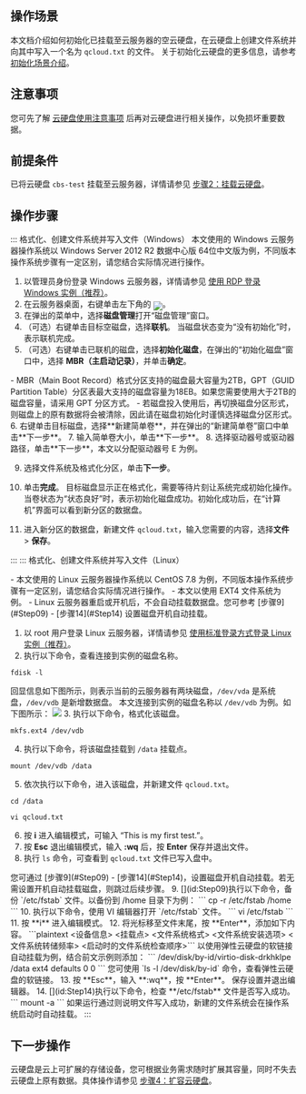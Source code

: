 ## 操作场景
本文档介绍如何初始化已挂载至云服务器的空云硬盘，在云硬盘上创建文件系统并向其中写入一个名为 `qcloud.txt` 的文件。
<dx-alert infotype="explain" title="">
关于初始化云硬盘的更多信息，请参考 [初始化场景介绍](https://intl.cloud.tencent.com/document/product/362/31596)。
</dx-alert>


## 注意事项
您可先了解 [云硬盘使用注意事项](https://intl.cloud.tencent.com/document/product/362/32409) 后再对云硬盘进行相关操作，以免损坏重要数据。

## 前提条件
已将云硬盘 `cbs-test` 挂载至云服务器，详情请参见 [步骤2：挂载云硬盘](https://intl.cloud.tencent.com/document/product/362/39991)。

## 操作步骤
<dx-tabs>
::: 格式化、创建文件系统并写入文件（Windows）

<dx-alert infotype="explain" title="">
本文使用的 Windows 云服务器操作系统以 Windows Server 2012 R2 数据中心版 64位中文版为例，不同版本操作系统步骤有一定区别，请您结合实际情况进行操作。
</dx-alert>


1. 以管理员身份登录 Windows 云服务器，详情请参见 [使用 RDP 登录 Windows 实例（推荐）](https://intl.cloud.tencent.com/document/product/213/5435)。 
2. 在云服务器桌面，右键单击左下角的 <img src="https://main.qcloudimg.com/raw/3d815ac1c196b47b2eea7c3a516c3d88.png" style="margin:-6px 0px">。
3. 在弹出的菜单中，选择**磁盘管理**打开“磁盘管理”窗口。
4. （可选）右键单击目标空磁盘，选择**联机**。
当磁盘状态变为“没有初始化”时，表示联机完成。
5. （可选）右键单击已联机的磁盘，选择**初始化磁盘**，在弹出的“初始化磁盘”窗口中，选择 **MBR（主启动记录）**，并单击**确定**。
<dx-alert infotype="explain" title="">
- MBR（Main Boot Record）格式分区支持的磁盘最大容量为2TB，GPT（GUID Partition Table）分区表最大支持的磁盘容量为18EB。如果您需要使用大于2TB的磁盘容量，请采用 GPT 分区方式。
- 若磁盘投入使用后，再切换磁盘分区形式，则磁盘上的原有数据将会被清除，因此请在磁盘初始化时谨慎选择磁盘分区形式。
</dx-alert>
6. 右键单击目标磁盘，选择**新建简单卷**，并在弹出的“新建简单卷”窗口中单击**下一步**。
7. 输入简单卷大小，单击**下一步**。
8. 选择驱动器号或驱动器路径，单击**下一步**，本文以分配驱动器号 E 为例。

9. 选择文件系统及格式化分区，单击**下一步**。

10. 单击**完成**。
 目标磁盘显示正在格式化，需要等待片刻让系统完成初始化操作。当卷状态为“状态良好”时，表示初始化磁盘成功。初始化成功后，在“计算机”界面可以看到新分区的数据盘。
11. 进入新分区的数据盘，新建文件 `qcloud.txt`，输入您需要的内容，选择**文件** > **保存**。

:::
::: 格式化、创建文件系统并写入文件（Linux）


<dx-alert infotype="notice" title="">
- 本文使用的 Linux 云服务器操作系统以 CentOS 7.8 为例，不同版本操作系统步骤有一定区别，请您结合实际情况进行操作。
- 本文以使用 EXT4 文件系统为例。
- Linux 云服务器重启或开机后，不会自动挂载数据盘。您可参考 [步骤9](#Step09) -  [步骤14](#Step14) 设置磁盘开机自动挂载。
</dx-alert>


1. 以 root 用户登录 Linux 云服务器，详情请参见 [使用标准登录方式登录 Linux 实例（推荐）](https://intl.cloud.tencent.com/document/product/213/5436)。
2. 执行以下命令，查看连接到实例的磁盘名称。
```
fdisk -l
```
回显信息如下图所示，则表示当前的云服务器有两块磁盘，`/dev/vda` 是系统盘，`/dev/vdb` 是新增数据盘。
本文连接到实例的磁盘名称以 `/dev/vdb` 为例。如下图所示：
![](https://main.qcloudimg.com/raw/969d3ca3d95b16d47103886e11714868.png)
3. 执行以下命令，格式化该磁盘。
```
mkfs.ext4 /dev/vdb
```
4. 执行以下命令，将该磁盘挂载到 `/data` 挂载点。
```
mount /dev/vdb /data
```
5. 依次执行以下命令，进入该磁盘，并新建文件 `qcloud.txt`。
```
cd /data
```
```
vi qcloud.txt
```
6. 按 **i** 进入编辑模式，可输入 “This is my first test.”。
7. 按 **Esc** 退出编辑模式，输入 **:wq** 后，按 **Enter** 保存并退出文件。
8. 执行 `ls` 命令，可查看到 `qcloud.txt` 文件已写入盘中。
<dx-alert infotype="explain" title="">
您可通过 [步骤9](#Step09) -  [步骤14](#Step14)，设置磁盘开机自动挂载。若无需设置开机自动挂载磁盘，则跳过后续步骤。
</dx-alert>
9. [](id:Step09)执行以下命令，备份 `/etc/fstab`  文件。以备份到  /home 目录下为例：
```
cp -r /etc/fstab /home
```
10. 执行以下命令，使用 VI 编辑器打开 `/etc/fstab` 文件。
```
vi /etc/fstab
```
11. 按 **i** 进入编辑模式。
12. 将光标移至文件末尾，按 **Enter**，添加如下内容。
```plaintext
<设备信息> <挂载点> <文件系统格式> <文件系统安装选项> <文件系统转储频率> <启动时的文件系统检查顺序>
​``` 以使用弹性云硬盘的软链接自动挂载为例，结合前文示例则添加：
```
/dev/disk/by-id/virtio-disk-drkhklpe /data ext4 defaults 0 0
```
<dx-alert infotype="explain" title="">
您可使用 `ls -l /dev/disk/by-id` 命令，查看弹性云硬盘的软链接。
</dx-alert>
13. 按 **Esc**，输入 **:wq**，按 **Enter**。
保存设置并退出编辑器。
14. [](id:Step14)执行以下命令，检查 **/etc/fstab** 文件是否写入成功。
```
mount -a 
``` 
如果运行通过则说明文件写入成功，新建的文件系统会在操作系统启动时自动挂载。
:::

</dx-tabs>

## 下一步操作
云硬盘是云上可扩展的存储设备，您可根据业务需求随时扩展其容量，同时不失去云硬盘上原有数据。具体操作请参见 [步骤4：扩容云硬盘](https://intl.cloud.tencent.com/document/product/362/31646)。

 
